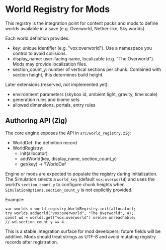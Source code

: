 # World Registry for Mods

This registry is the integration point for content packs and mods to define worlds available in a save (e.g. Overworld, Nether-like, Sky worlds).

Each world definition provides:

- key: unique identifier (e.g. "vox:overworld"). Use a namespace you control to avoid collisions.
- display_name: user-facing name, localizable (e.g. "The Overworld"). Mods may provide localization files.
- section_count_y: number of vertical sections per chunk. Combined with section height, this determines build height.

Later extensions (reserved, not implemented yet):
- environment parameters (skybox id, ambient light, gravity, time scale)
- generation rules and biome sets
- allowed dimensions, portals, entry rules

## Authoring API (Zig)

The core engine exposes the API in `src/world_registry.zig`:

- WorldDef: the definition record
- WorldRegistry:
  - init(allocator)
  - addWorld(key, display_name, section_count_y)
  - get(key) -> ?WorldDef

Engine or mods are expected to populate the registry during initialization. The Simulation selects a `world_key` (default `vox:overworld`) and uses the world’s `section_count_y` to configure chunk heights when `SimulationOptions.section_count_y` is not explicitly provided.

Example:

```zig path=null start=null
var worlds = world_registry.WorldRegistry.init(allocator);
try worlds.addWorld("vox:overworld", "The Overworld", 4);
const wd = worlds.get("vox:overworld") orelse unreachable;
// wd.section_count_y == 4
```

This is a stable integration surface for mod developers; future fields will be additive. Mods should treat strings as UTF-8 and avoid mutating registry records after registration.
